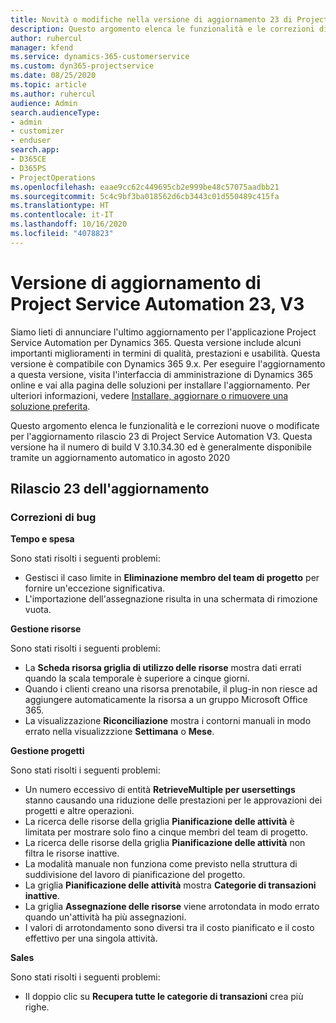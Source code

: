 ```yaml
---
title: Novità o modifiche nella versione di aggiornamento 23 di Project Service Automation V3
description: Questo argomento elenca le funzionalità e le correzioni disponibili nella versione di aggiornamento 23 di Project Service Automation V3.
author: ruhercul
manager: kfend
ms.service: dynamics-365-customerservice
ms.custom: dyn365-projectservice
ms.date: 08/25/2020
ms.topic: article
ms.author: ruhercul
audience: Admin
search.audienceType:
- admin
- customizer
- enduser
search.app:
- D365CE
- D365PS
- ProjectOperations
ms.openlocfilehash: eaae9cc62c449695cb2e999be48c57075aadbb21
ms.sourcegitcommit: 5c4c9bf3ba018562d6cb3443c01d550489c415fa
ms.translationtype: HT
ms.contentlocale: it-IT
ms.lasthandoff: 10/16/2020
ms.locfileid: "4078823"
---
```

# <a name="project-service-automation-update-release-23-v3"></a>Versione di aggiornamento di Project Service Automation 23, V3

Siamo lieti di annunciare l'ultimo aggiornamento per l'applicazione Project Service Automation per Dynamics 365. Questa versione include alcuni importanti miglioramenti in termini di qualità, prestazioni e usabilità. Questa versione è compatibile con Dynamics 365 9.x. Per eseguire l'aggiornamento a questa versione, visita l'interfaccia di amministrazione di Dynamics 365 online e vai alla pagina delle soluzioni per installare l'aggiornamento. Per ulteriori informazioni, vedere [Installare, aggiornare o rimuovere una soluzione preferita](https://docs.microsoft.com/power-platform/admin/install-remove-preferred-solution).

Questo argomento elenca le funzionalità e le correzioni nuove o modificate per l'aggiornamento rilascio 23 di Project Service Automation V3. Questa versione ha il numero di build V 3.10.34.30 ed è generalmente disponibile tramite un aggiornamento automatico in agosto 2020

## <a name="update-release-23"></a>Rilascio 23 dell'aggiornamento

### <a name="bug-fixes"></a>Correzioni di bug

**Tempo e spesa**

Sono stati risolti i seguenti problemi:
- Gestisci il caso limite in **Eliminazione membro del team di progetto** per fornire un'eccezione significativa.
- L'importazione dell'assegnazione risulta in una schermata di rimozione vuota.

**Gestione risorse**

Sono stati risolti i seguenti problemi:

- La **Scheda risorsa griglia di utilizzo delle risorse** mostra dati errati quando la scala temporale è superiore a cinque giorni.
- Quando i clienti creano una risorsa prenotabile, il plug-in non riesce ad aggiungere automaticamente la risorsa a un gruppo Microsoft Office 365.
- La visualizzazione **Riconciliazione** mostra i contorni manuali in modo errato nella visualizzzione **Settimana** o **Mese**.

**Gestione progetti**

Sono stati risolti i seguenti problemi:

- Un numero eccessivo di entità **RetrieveMultiple per usersettings** stanno causando una riduzione delle prestazioni per le approvazioni dei progetti e altre operazioni.
- La ricerca delle risorse della griglia **Pianificazione delle attività** è limitata per mostrare solo fino a cinque membri del team di progetto. 
- La ricerca delle risorse della griglia **Pianificazione delle attività** non filtra le risorse inattive.
- La modalità manuale non funziona come previsto nella struttura di suddivisione del lavoro di pianificazione del progetto.
- La griglia **Pianificazione delle attività** mostra **Categorie di transazioni inattive**.
- La griglia **Assegnazione delle risorse** viene arrotondata in modo errato quando un'attività ha più assegnazioni.
- I valori di arrotondamento sono diversi tra il costo pianificato e il costo effettivo per una singola attività.

**Sales**

Sono stati risolti i seguenti problemi:

- Il doppio clic su **Recupera tutte le categorie di transazioni** crea più righe.
